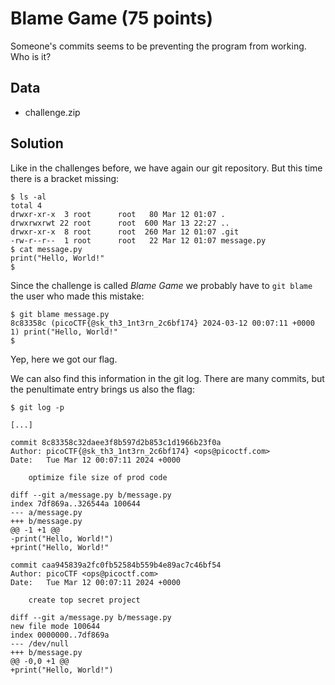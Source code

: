 # Blame Game (75 points)
Someone's commits seems to be preventing the program from working. Who is it?

## Data
* challenge.zip

## Solution
Like in the challenges before, we have again our git repository. But this time there is a bracket missing:
```
$ ls -al
total 4
drwxr-xr-x  3 root      root   80 Mar 12 01:07 .
drwxrwxrwt 22 root      root  600 Mar 13 22:27 ..
drwxr-xr-x  8 root      root  260 Mar 12 01:07 .git
-rw-r--r--  1 root      root   22 Mar 12 01:07 message.py
$ cat message.py
print("Hello, World!"
$
```

Since the challenge is called _Blame Game_ we probably have to `git blame` the user who made this mistake:
```
$ git blame message.py
8c83358c (picoCTF{@sk_th3_1nt3rn_2c6bf174} 2024-03-12 00:07:11 +0000 1) print("Hello, World!"
$
```
Yep, here we got our flag.

We can also find this information in the git log. There are many commits, but the penultimate entry brings us also the flag:
```
$ git log -p

[...]

commit 8c83358c32daee3f8b597d2b853c1d1966b23f0a
Author: picoCTF{@sk_th3_1nt3rn_2c6bf174} <ops@picoctf.com>
Date:   Tue Mar 12 00:07:11 2024 +0000

    optimize file size of prod code

diff --git a/message.py b/message.py
index 7df869a..326544a 100644
--- a/message.py
+++ b/message.py
@@ -1 +1 @@
-print("Hello, World!")
+print("Hello, World!"

commit caa945839a2fc0fb52584b559b4e89ac7c46bf54
Author: picoCTF <ops@picoctf.com>
Date:   Tue Mar 12 00:07:11 2024 +0000

    create top secret project

diff --git a/message.py b/message.py
new file mode 100644
index 0000000..7df869a
--- /dev/null
+++ b/message.py
@@ -0,0 +1 @@
+print("Hello, World!")
```


